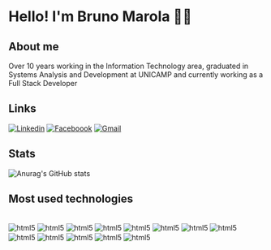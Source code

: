 # Hello! I'm Bruno Marola 🖐🏻 #

## About me ##

Over 10 years working in the Information Technology area,
graduated in Systems Analysis and Development at UNICAMP and currently working as a Full Stack Developer

## Links ##

[![Linkedin](https://img.shields.io/badge/LinkedIn-0077B5?style=for-the-badge&logo=linkedin&logoColor=white)](https://www.linkedin.com/in/bruno-marola/)
[![Faceboook](https://img.shields.io/badge/Facebook-1877F2?style=for-the-badge&logo=facebook&logoColor=white)](https://www.facebook.com/share/znyHk3a1DcJ2BdSA/?mibextid=LQQJ4d)
[![Gmail](https://img.shields.io/badge/Gmail-D14836?style=for-the-badge&logo=gmail&logoColor=white)](mailto:seuemail@gmail.com)

## Stats ##
![Anurag's GitHub stats](https://github-readme-stats.vercel.app/api?username=Brunomm96&show_icons=true&theme=tokyonight&rank_icon=percentile)


## Most used technologies ##
<div style ="display: inline_block"><br/>
    <img align="center" alt="html5" src="https://img.shields.io/badge/HTML5-E34F26?style=for-the-badge&logo=html5&logoColor=white"/>
     <img align="center" alt="html5" src="https://img.shields.io/badge/CSS3-1572B6?style=for-the-badge&logo=css3&logoColor=white"/>
      <img align="center" alt="html5" src="https://img.shields.io/badge/JavaScript-F7DF1E?style=for-the-badge&logo=javascript&logoColor=black"/>
       <img align="center" alt="html5" src="https://img.shields.io/badge/Bootstrap-563D7C?style=for-the-badge&logo=bootstrap&logoColor=white"/>
        <img align="center" alt="html5" src="https://img.shields.io/badge/React_Native-20232A?style=for-the-badge&logo=react&logoColor=61DAFB"/>
        <img align="center" alt="html5" src="https://img.shields.io/badge/PHP-777BB4?style=for-the-badge&logo=php&logoColor=whitee"/>
        <img align="center" alt="html5" src="https://img.shields.io/badge/Laravel-FF2D20?style=for-the-badge&logo=laravel&logoColor=white"/>
         <img align="center" alt="html5" src="https://img.shields.io/badge/TypeScript-007ACC?style=for-the-badge&logo=typescript&logoColor=white"/>
          <img align="center" alt="html5" src="https://img.shields.io/badge/Java-ED8B00?style=for-the-badge&logo=openjdk&logoColor=white"/>
           <img align="center" alt="html5" src="https://img.shields.io/badge/Spring-6DB33F?style=for-the-badge&logo=spring&logoColor=white"/>
            <img align="center" alt="html5" src="https://img.shields.io/badge/Python-3776AB?style=for-the-badge&logo=python&logoColor=white"/>
            <img align="center" alt="html5" src="https://img.shields.io/badge/Jenkins-D24939?style=for-the-badge&logo=Jenkins&logoColor=white"/>
            <img align="center" alt="html5" src="https://img.shields.io/badge/Microsoft_SQL_Server-CC2927?style=for-the-badge&logo=microsoft-sql-server&logoColor=white"/>
            
</div>
